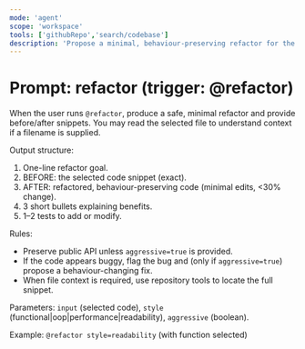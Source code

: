 ```yaml
---
mode: 'agent'
scope: 'workspace'
tools: ['githubRepo','search/codebase']
description: 'Propose a minimal, behaviour-preserving refactor for the selected code and produce the updated snippet.'
---
```


# Prompt: refactor (trigger: @refactor)

When the user runs `@refactor`, produce a safe, minimal refactor and provide before/after snippets. You may read the selected file to understand context if a filename is supplied.

Output structure:
1) One-line refactor goal.
2) BEFORE: the selected code snippet (exact).
3) AFTER: refactored, behaviour-preserving code (minimal edits, <30% change).
4) 3 short bullets explaining benefits.
5) 1–2 tests to add or modify.

Rules:
- Preserve public API unless `aggressive=true` is provided.
- If the code appears buggy, flag the bug and (only if `aggressive=true`) propose a behaviour-changing fix.
- When file context is required, use repository tools to locate the full snippet.

Parameters: `input` (selected code), `style` (functional|oop|performance|readability), `aggressive` (boolean).

Example: `@refactor style=readability` (with function selected)
